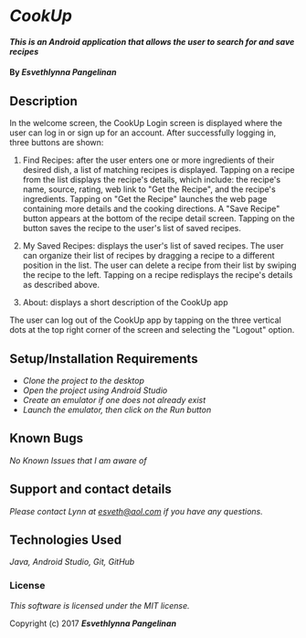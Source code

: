 # _CookUp_

#### _This is an Android application that allows the user to search for and save recipes_

#### By _**Esvethlynna Pangelinan**_

## Description

In the welcome screen, the CookUp Login screen is displayed where the user can log in or sign up for an account.  After successfully logging in, three buttons are shown:

1. Find Recipes:  after the user enters one or more ingredients of their desired dish, a list of matching recipes is displayed.  Tapping on a recipe from the list displays the recipe's details, which include: the recipe's name, source, rating, web link to "Get the Recipe", and the recipe's ingredients.  Tapping on "Get the Recipe" launches the web page containing more details and the cooking directions.  A "Save Recipe" button appears at the bottom of the recipe detail screen.  Tapping on the button saves the recipe to the user's list of saved recipes.

2. My Saved Recipes:  displays the user's list of saved recipes.  The user can organize their list of recipes by dragging a recipe to a different position in the list. The user can delete a recipe from their list by swiping the recipe to the left. Tapping on a recipe redisplays the recipe's details as described above.

3. About:  displays a short description of the CookUp app

The user can log out of the CookUp app by tapping on the three vertical dots at the top right corner of the screen and selecting the "Logout" option.

## Setup/Installation Requirements

* _Clone the project to the desktop_
* _Open the project using Android Studio_
* _Create an emulator if one does not already exist_
* _Launch the emulator, then click on the Run button_


## Known Bugs

_No Known Issues that I am aware of_

## Support and contact details

_Please contact Lynn at esveth@aol.com if you have any questions._

## Technologies Used

_Java, Android Studio, Git, GitHub_

### License

*This software is licensed under the MIT license.*

Copyright (c) 2017 **_Esvethlynna Pangelinan_**
